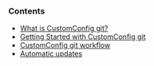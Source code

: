 ### Contents

*   [What is CustomConfig git?](#what-is-customconfig-git)
*   [Getting Started with CustomConfig git](#getting-started)
*   [CustomConfig git workflow](#workflow)
*   [Automatic updates](#automatic-updates)

